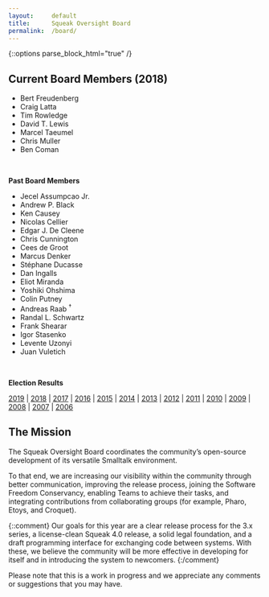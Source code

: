 ```yaml
---
layout:     default
title:      Squeak Oversight Board
permalink:  /board/
---
```

{::options parse_block_html="true" /}
<div class="row">
<div class="col-md-6 col-lg-6">

## Current Board Members (2018)

- Bert Freudenberg
- Craig Latta
- Tim Rowledge
- David T. Lewis
- Marcel Taeumel
- Chris Muller
- Ben Coman

<br />

**Past Board Members**

- Jecel Assumpcao Jr.
- Andrew P. Black
- Ken Causey
- Nicolas Cellier
- Edgar J. De Cleene
- Chris Cunnington
- Cees de Groot
- Marcus Denker
- Stéphane Ducasse
- Dan Ingalls
- Eliot Miranda
- Yoshiki Ohshima
- Colin Putney
- Andreas Raab <sup>&dagger;</sup>
- Randal L. Schwartz
- Frank Shearar
- Igor Stasenko
- Levente Uzonyi
- Juan Vuletich

<br />

**Election Results**

[2019](https://civs.cs.cornell.edu/cgi-bin/results.pl?id=E_04f13e0b53df4039) |
[2018](https://civs.cs.cornell.edu/cgi-bin/results.pl?id=E_fe5f0c2a40bd8a05) |
[2017](https://civs.cs.cornell.edu/cgi-bin/results.pl?id=E_3d5e07f8dfaf428a) |
[2016](https://civs.cs.cornell.edu/cgi-bin/results.pl?id=E_deb64ca4f4cffbaa) |
[2015](https://civs.cs.cornell.edu/cgi-bin/results.pl?id=E_5abe0e8654efae1a) |
[2014](https://civs.cs.cornell.edu/cgi-bin/results.pl?id=E_a467c120d84dac90) |
[2013](https://civs.cs.cornell.edu/cgi-bin/results.pl?id=E_245d976cd43b9f99) |
[2012](https://civs.cs.cornell.edu/cgi-bin/results.pl?id=E_114579ef2a1eb9a4) |
[2011](https://civs.cs.cornell.edu/cgi-bin/results.pl?id=E_22a9387d06a3ed3b) |
[2010](https://civs.cs.cornell.edu/cgi-bin/results.pl?id=E_716d8c257e6cf36b) |
[2009](https://civs.cs.cornell.edu/cgi-bin/results.pl?id=E_f48a814ea5d852de) |
[2008](https://civs.cs.cornell.edu/cgi-bin/results.pl?id=E_d38cc27709a65b64) |
[2007](https://civs.cs.cornell.edu/cgi-bin/results.pl?id=E_be84b060864afc59) |
[2006](https://civs.cs.cornell.edu/cgi-bin/results.pl?id=E_8c2bcb5151df7e75)

</div>
<div class="col-md-6 col-lg-6">

## The Mission

The Squeak Oversight Board coordinates the community’s open-source development of its versatile Smalltalk environment.

To that end, we are increasing our visibility within the community through better communication, improving the release process, joining the Software Freedom Conservancy, enabling Teams to achieve their tasks, and integrating contributions from collaborating groups (for example, Pharo, Etoys, and Croquet).

{::comment}
Our goals for this year are a clear release process for the 3.x series, a license-clean Squeak 4.0 release, a solid legal foundation, and a draft programming interface for exchanging code between systems.  With these, we believe the community will be more effective in developing for itself and in introducing the system to newcomers.
{:/comment}

Please note that this is a work in progress and we appreciate any comments or suggestions that you may have.

</div>
